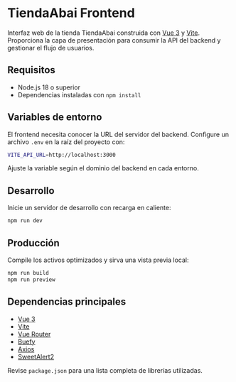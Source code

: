 # TiendaAbai Frontend

Interfaz web de la tienda TiendaAbai construida con [Vue 3](https://vuejs.org/) y [Vite](https://vitejs.dev/). Proporciona la capa de presentación para consumir la API del backend y gestionar el flujo de usuarios.

## Requisitos

- Node.js 18 o superior
- Dependencias instaladas con `npm install`

## Variables de entorno

El frontend necesita conocer la URL del servidor del backend. Configure un archivo `.env` en la raíz del proyecto con:

```bash
VITE_API_URL=http://localhost:3000
```

Ajuste la variable según el dominio del backend en cada entorno.

## Desarrollo

Inicie un servidor de desarrollo con recarga en caliente:

```bash
npm run dev
```

## Producción

Compile los activos optimizados y sirva una vista previa local:

```bash
npm run build
npm run preview
```

## Dependencias principales

- [Vue 3](https://vuejs.org/)
- [Vite](https://vitejs.dev/)
- [Vue Router](https://router.vuejs.org/)
- [Buefy](https://buefy.org/)
- [Axios](https://axios-http.com/)
- [SweetAlert2](https://sweetalert2.github.io/)

Revise `package.json` para una lista completa de librerías utilizadas.

